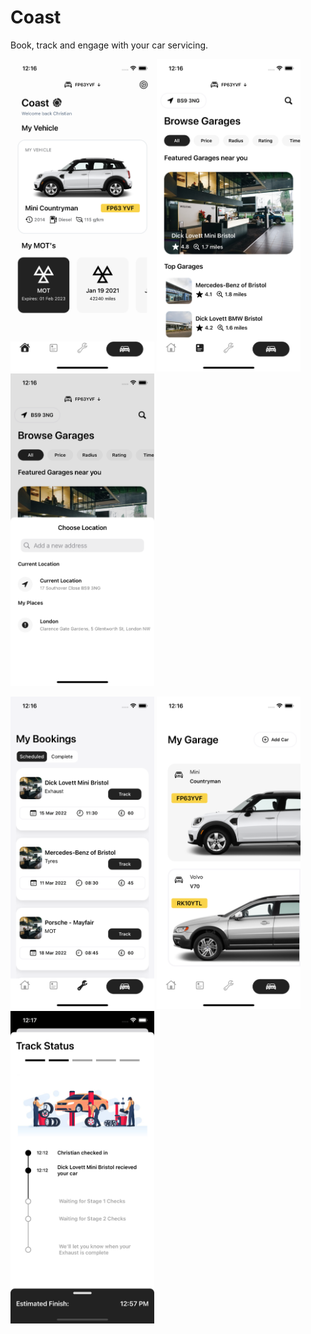 # Coast
 Book, track and engage with your car servicing.

<img src="https://github.com/jesusrafaelchris/Coast/blob/main/c1.png" width="230" height="500"> <img src="https://github.com/jesusrafaelchris/Coast/blob/main/c2.png" width="230" height="500"> <img src="https://github.com/jesusrafaelchris/Coast/blob/main/c3.png" width="230" height="500">

<img src="https://github.com/jesusrafaelchris/Coast/blob/main/c4.png" width="230" height="500"> <img src="https://github.com/jesusrafaelchris/Coast/blob/main/c5.png" width="230" height="500"> <img src="https://github.com/jesusrafaelchris/Coast/blob/main/c6.png" width="230" height="500">
